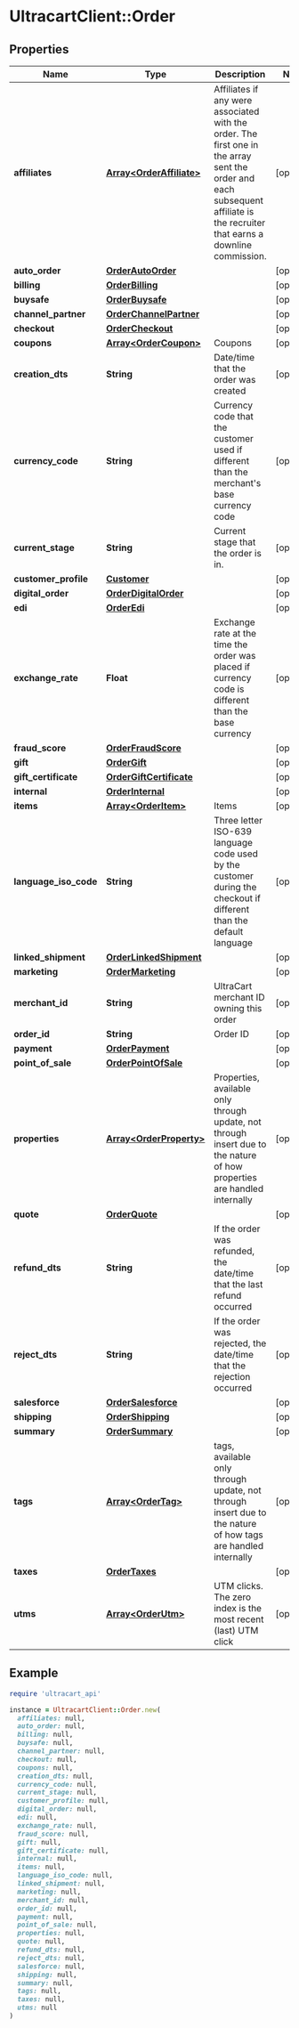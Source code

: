 # UltracartClient::Order

## Properties

| Name | Type | Description | Notes |
| ---- | ---- | ----------- | ----- |
| **affiliates** | [**Array&lt;OrderAffiliate&gt;**](OrderAffiliate.md) | Affiliates if any were associated with the order.  The first one in the array sent the order and each subsequent affiliate is the recruiter that earns a downline commission. | [optional] |
| **auto_order** | [**OrderAutoOrder**](OrderAutoOrder.md) |  | [optional] |
| **billing** | [**OrderBilling**](OrderBilling.md) |  | [optional] |
| **buysafe** | [**OrderBuysafe**](OrderBuysafe.md) |  | [optional] |
| **channel_partner** | [**OrderChannelPartner**](OrderChannelPartner.md) |  | [optional] |
| **checkout** | [**OrderCheckout**](OrderCheckout.md) |  | [optional] |
| **coupons** | [**Array&lt;OrderCoupon&gt;**](OrderCoupon.md) | Coupons | [optional] |
| **creation_dts** | **String** | Date/time that the order was created | [optional] |
| **currency_code** | **String** | Currency code that the customer used if different than the merchant&#39;s base currency code | [optional] |
| **current_stage** | **String** | Current stage that the order is in. | [optional] |
| **customer_profile** | [**Customer**](Customer.md) |  | [optional] |
| **digital_order** | [**OrderDigitalOrder**](OrderDigitalOrder.md) |  | [optional] |
| **edi** | [**OrderEdi**](OrderEdi.md) |  | [optional] |
| **exchange_rate** | **Float** | Exchange rate at the time the order was placed if currency code is different than the base currency | [optional] |
| **fraud_score** | [**OrderFraudScore**](OrderFraudScore.md) |  | [optional] |
| **gift** | [**OrderGift**](OrderGift.md) |  | [optional] |
| **gift_certificate** | [**OrderGiftCertificate**](OrderGiftCertificate.md) |  | [optional] |
| **internal** | [**OrderInternal**](OrderInternal.md) |  | [optional] |
| **items** | [**Array&lt;OrderItem&gt;**](OrderItem.md) | Items | [optional] |
| **language_iso_code** | **String** | Three letter ISO-639 language code used by the customer during the checkout if different than the default language | [optional] |
| **linked_shipment** | [**OrderLinkedShipment**](OrderLinkedShipment.md) |  | [optional] |
| **marketing** | [**OrderMarketing**](OrderMarketing.md) |  | [optional] |
| **merchant_id** | **String** | UltraCart merchant ID owning this order | [optional] |
| **order_id** | **String** | Order ID | [optional] |
| **payment** | [**OrderPayment**](OrderPayment.md) |  | [optional] |
| **point_of_sale** | [**OrderPointOfSale**](OrderPointOfSale.md) |  | [optional] |
| **properties** | [**Array&lt;OrderProperty&gt;**](OrderProperty.md) | Properties, available only through update, not through insert due to the nature of how properties are handled internally | [optional] |
| **quote** | [**OrderQuote**](OrderQuote.md) |  | [optional] |
| **refund_dts** | **String** | If the order was refunded, the date/time that the last refund occurred | [optional] |
| **reject_dts** | **String** | If the order was rejected, the date/time that the rejection occurred | [optional] |
| **salesforce** | [**OrderSalesforce**](OrderSalesforce.md) |  | [optional] |
| **shipping** | [**OrderShipping**](OrderShipping.md) |  | [optional] |
| **summary** | [**OrderSummary**](OrderSummary.md) |  | [optional] |
| **tags** | [**Array&lt;OrderTag&gt;**](OrderTag.md) | tags, available only through update, not through insert due to the nature of how tags are handled internally | [optional] |
| **taxes** | [**OrderTaxes**](OrderTaxes.md) |  | [optional] |
| **utms** | [**Array&lt;OrderUtm&gt;**](OrderUtm.md) | UTM clicks.  The zero index is the most recent (last) UTM click | [optional] |

## Example

```ruby
require 'ultracart_api'

instance = UltracartClient::Order.new(
  affiliates: null,
  auto_order: null,
  billing: null,
  buysafe: null,
  channel_partner: null,
  checkout: null,
  coupons: null,
  creation_dts: null,
  currency_code: null,
  current_stage: null,
  customer_profile: null,
  digital_order: null,
  edi: null,
  exchange_rate: null,
  fraud_score: null,
  gift: null,
  gift_certificate: null,
  internal: null,
  items: null,
  language_iso_code: null,
  linked_shipment: null,
  marketing: null,
  merchant_id: null,
  order_id: null,
  payment: null,
  point_of_sale: null,
  properties: null,
  quote: null,
  refund_dts: null,
  reject_dts: null,
  salesforce: null,
  shipping: null,
  summary: null,
  tags: null,
  taxes: null,
  utms: null
)
```

